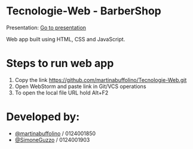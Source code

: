 # Tecnologie-Web - BarberShop

Presentation: [Go to presentation](https://github.com/martinabuffolino/Tecnologie-Web/files/6755019/Presentazione.progetto.Barber.Shop.pptx)

Web app built using HTML, CSS and JavaScript.
# Steps to run web app
1. Copy the link https://github.com/martinabuffolino/Tecnologie-Web.git
2. Open WebStorm and paste link in Git/VCS operations
3. To open the local file URL hold Alt+F2 

# Developed by:
- <a href="https://github.com/martinabuffolino">@martinabuffolino</a> / 0124001850 
- <a href="https://github.com/SimoneGuzzo">@SimoneGuzzo</a> / 0124001903

